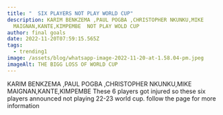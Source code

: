 ```yaml
---
title: "  SIX PLAYERS NOT PLAY WORLD CUP"
description: KARIM BENKZEMA ,PAUL POGBA ,CHRISTOPHER NKUNKU,MIKE
  MAIGNAN,KANTE,KIMPEMBE  NOT PLAY WOLD CUP
author: final goals
date: 2022-11-20T07:59:15.565Z
tags:
  - trending1
image: /assets/blog/whatsapp-image-2022-11-20-at-1.58.04-pm.jpeg
imageAlt: THE BIGG LOSS OF WORLD CUP
---
```

KARIM BENKZEMA ,PAUL POGBA ,CHRISTOPHER NKUNKU,MIKE MAIGNAN,KANTE,KIMPEMBE  These 6 players got injured so these six players announced not playing 22-23 world cup.                                  follow the page for more information